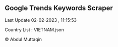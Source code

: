 

## Google Trends Keywords Scraper 
 
Last Update 02-02-2023 , 11:15:53

Country List :
VIETNAM.json



© Abdul Muttaqin 
